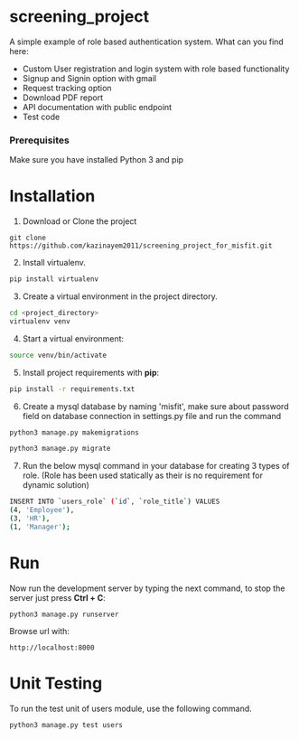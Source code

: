 # screening_project
A simple example of role based authentication system.
What can you find here:
* Custom User registration and login system with role based functionality
* Signup and Signin option with gmail
* Request tracking option
* Download PDF report
* API documentation with public endpoint
* Test code

### Prerequisites

Make sure you have installed Python 3 and pip

# Installation

1. Download or Clone the project
```
git clone https://github.com/kazinayem2011/screening_project_for_misfit.git
```

2. Install virtualenv.
```bash
pip install virtualenv
```

3. Create a virtual environment in the project directory.
```bash
cd <project_directory>
virtualenv venv
```

4. Start a virtual environment:
```bash
source venv/bin/activate
```

5. Install project requirements with **pip**:
```bash
pip install -r requirements.txt
```

6. Create a mysql database by naming 'misfit', make sure about password field on database connection in settings.py file and run the command
```bash
python3 manage.py makemigrations
```
```bash
python3 manage.py migrate
```

7. Run the below mysql command in your database for creating 3 types of role. (Role has been used statically as their is no requirement for dynamic solution)
```bash
INSERT INTO `users_role` (`id`, `role_title`) VALUES
(4, 'Employee'),
(3, 'HR'),
(1, 'Manager');
```

# Run

Now run the development server by typing the next command, to stop the server just press **Ctrl + C**:
```
python3 manage.py runserver
```

Browse url with:
```
http://localhost:8000
```

# Unit Testing

To run the test unit of users module, use the following command.
```
python3 manage.py test users
```


